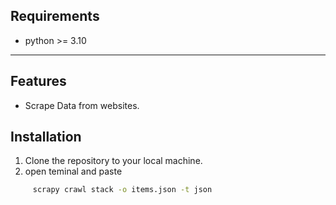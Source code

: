 ## Requirements

-   python >= 3.10

---
## Features

-   Scrape  Data from websites.

## Installation

1.  Clone the repository to your local machine.
2.  open teminal and paste
   ```bash
        scrapy crawl stack -o items.json -t json
   ```
